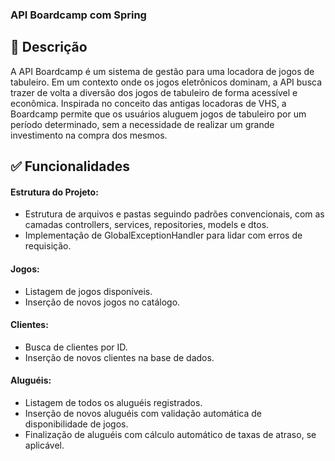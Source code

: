 ### API Boardcamp com Spring

## 📝 Descrição
A API Boardcamp é um sistema de gestão para uma locadora de jogos de tabuleiro. Em um contexto onde os jogos eletrônicos dominam, a API busca trazer de volta a diversão dos jogos de tabuleiro de forma acessível e econômica. Inspirada no conceito das antigas locadoras de VHS, a Boardcamp permite que os usuários aluguem jogos de tabuleiro por um período determinado, sem a necessidade de realizar um grande investimento na compra dos mesmos.

## ✅ Funcionalidades
#### Estrutura do Projeto:


- Estrutura de arquivos e pastas seguindo padrões convencionais, com as camadas controllers, services, repositories, models e dtos.
- Implementação de GlobalExceptionHandler para lidar com erros de requisição.

#### Jogos:

- Listagem de jogos disponíveis.
- Inserção de novos jogos no catálogo.

#### Clientes:

- Busca de clientes por ID.
- Inserção de novos clientes na base de dados.

#### Aluguéis:

- Listagem de todos os aluguéis registrados.
- Inserção de novos aluguéis com validação automática de disponibilidade de jogos.
- Finalização de aluguéis com cálculo automático de taxas de atraso, se aplicável.

